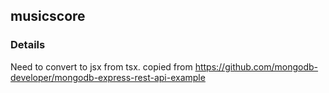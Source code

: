 ## musicscore  

### Details  

Need to convert to jsx from tsx. copied from https://github.com/mongodb-developer/mongodb-express-rest-api-example